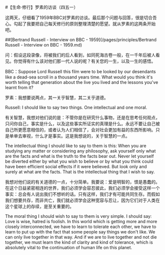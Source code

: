 #【生命⋅修行】罗素的访谈（四五一）

这两天，仔细看了1959年BBC对罗素的访谈。最后那个问题与回答，很是切合吾心。勾起了我要把自己每天修行的原则整理清楚的愿望。就从罗素的这两条开始吧。

##[Bertrand Russell - Interview on BBC - 1959](/pages/principles/Bertrand Russell - Interview on BBC - 1959.md)

问：假设这段录像，将被我们的后人看到，如同死海古卷一般，在一千年后被人看见。你觉得有什么该对他们那一代人说的呢？有关您的一生，以及一生的感悟。

BBC：Suppose Lord Russell this film were to be looked by our desendants like a dead-sea scroll in a thousand years time. What would you think it's worth telling that generation about the live you lived and the lessons you've learnt from  it?

罗素：我想要说两点，其一关乎智慧，其二关乎道德。

Russell: I should like to say two things. One intellectual and one moral.

有关智慧，我想对他们说的是：不管你是在研究什么事物，还是在思考任何观点，只问你自己，事实是什么，以及这些事实所证实的真理是什么。永远不要让自己被自己所更愿意相信的，或者认为人们相信了，会对社会更加有益的东西所影响。只是单单去审视，什么才是事实。这是我想说的，关于智慧的一点。

The intellectual thing I should like to say to them is this: When you are studying any matter or considering any philosophy, ask yourself only what are the facts and what is the truth to the facts bear out. Never let yourself be diverted either by what you wish to believe or by what you think could have been efficient social effects if it were believed. But look only and surely at what are the facts. That is the intellectual thing that I wish to say.

我想对他们说的有关道德的一点，十分简单。我要说：爱是明智的，恨是愚蠢的。在这个日益紧密相连的世界，我们必须学会容忍彼此，我们必须学会接受这样一个事实：总会有人说出我们不想听的话。只有这样，我们才有可能共同生存。而假如我们想要共存，而非共亡，我们就必须学会这种宽容与忍让，因为它们对于人类在这个星球上的存续，是至关重要的。

The moral thing I should wish to say to them is very simple. I should say: Love is wise, hatred is foolish. In this world which is getting more and more closely interconnected, we have to learn to tolerate each other, we have to learn to put up with the fact that some people say things we don't like. We can only live together in that way. And if we are to live together and not die together, we must learn the kind of clarity and kind of tolerance, which is absolutely vital to the continuation of human life on this planet.

